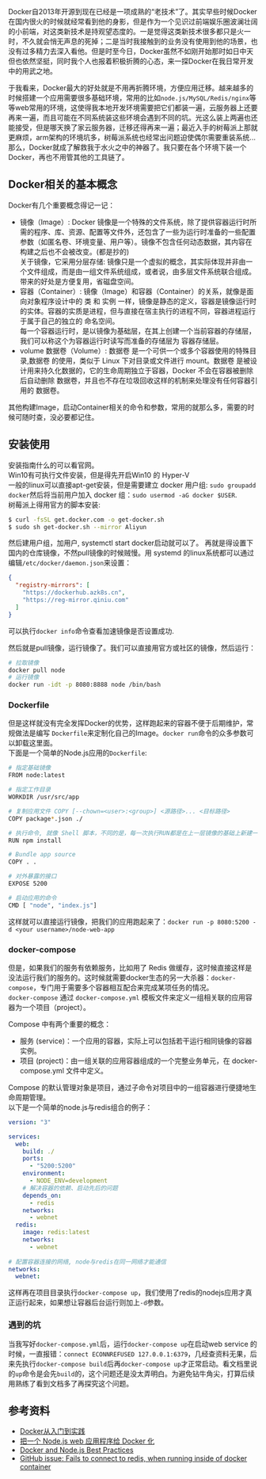 
Docker自2013年开源到现在已经是一项成熟的“老技术”了。其实早些时候Docker在国内很火的时候就经常看到他的身影，但是作为一个见识过前端娱乐圈波澜壮阔的小前端，对这类新技术是持观望态度的。一是觉得这类新技术很多都只是火一时，不久就会悄无声息的死掉；二是当时我接触到的业务没有使用到他的场景，也没有过多精力去深入看他。但是时至今日，Docker虽然不如刚开始那时如日中天但也依然坚挺，同时我个人也报着积极折腾的心态，来一探Docker在我日常开发中的用武之地。  

于我看来，Docker最大的好处就是不用再折腾环境，方便应用迁移。越来越多的时候搭建一个应用需要很多基础环境，常用的比如`node.js/MySQL/Redis/nginx`等等web常用的环境，这使得我本地开发环境需要把它们都装一遍，云服务器上还要再来一遍，而且可能在不同系统装这些环境会遇到不同的坑。光这么装上两遍也还能接受，但是哪天换了家云服务器，迁移还得再来一遍；最近入手的树莓派上那就更麻烦，arm架构的环境坑多，树莓派系统也经常出问题迫使偶尔需要重装系统...那么，Docker就成了解救我于水火之中的神器了。我只要在各个环境下装一个Docker，再也不用管其他的工具链了。

## Docker相关的基本概念
Docker有几个重要概念得记一记：
- 镜像（Image）: Docker 镜像是一个特殊的文件系统，除了提供容器运行时所需的程序、库、资源、配置等文件外，还包含了一些为运行时准备的一些配置参数（如匿名卷、环境变量、用户等）。镜像不包含任何动态数据，其内容在构建之后也不会被改变。(都是抄的)  
关于镜像，它采用分层存储: 镜像只是一个虚拟的概念，其实际体现并非由一个文件组成，而是由一组文件系统组成，或者说，由多层文件系统联合组成。带来的好处是方便复用，省磁盘空间。
- 容器（Container）: 镜像（Image）和容器（Container）的关系，就像是面向对象程序设计中的 类 和 实例 一样，镜像是静态的定义，容器是镜像运行时的实体。容器的实质是进程，但与直接在宿主执行的进程不同，容器进程运行于属于自己的独立的 命名空间。  
每一个容器运行时，是以镜像为基础层，在其上创建一个当前容器的存储层，我们可以称这个为容器运行时读写而准备的存储层为 容器存储层。
- volume 数据卷（Volume）: 数据卷 是一个可供一个或多个容器使用的特殊目录,数据卷 的使用，类似于 Linux 下对目录或文件进行 mount。数据卷 是被设计用来持久化数据的，它的生命周期独立于容器，Docker 不会在容器被删除后自动删除 数据卷，并且也不存在垃圾回收这样的机制来处理没有任何容器引用的 数据卷。

其他构建Image，启动Container相关的命令和参数，常用的就那么多，需要的时候可随时查，没必要都记住。

## 安装使用
安装指南什么的可以看官网。  
Win10有可执行文件安装，但是得先开启Win10 的 Hyper-V  
一般的linux可以直接apt-get安装，但是需要建立 docker 用户组: `sudo groupadd docker`然后将当前用户加入 docker 组：`sudo usermod -aG docker $USER`.  
树莓派上得用官方的脚本安装: 
```bash
$ curl -fsSL get.docker.com -o get-docker.sh
$ sudo sh get-docker.sh --mirror Aliyun
```
然后建用户组，加用户, systemctl start docker启动就可以了。
再就是得设置下国内的仓库镜像，不然pull镜像的时候贼慢。用 systemd 的linux系统都可以通过编辑`/etc/docker/daemon.json`来设置：
```json
{
  "registry-mirrors": [
    "https://dockerhub.azk8s.cn",
    "https://reg-mirror.qiniu.com"
  ]
}
```
可以执行`docker info`命令查看加速镜像是否设置成功.

然后就是pull镜像，运行镜像了。我们可以直接用官方或社区的镜像，然后运行：
```bash
# 拉取镜像
docker pull node
# 运行镜像
docker run -idt -p 8080:8888 node /bin/bash
```

### Dockerfile
但是这样就没有完全发挥Docker的优势，这样跑起来的容器不便于后期维护，常规做法是编写 `Dockerfile`来定制化自己的Image。`docker run`命令的众多参数可以卸载这里面。  
下面是一个简单的Node.js应用的`Dockerfile`:
```bash
# 指定基础镜像
FROM node:latest

# 指定工作目录
WORKDIR /usr/src/app

# 复制应用文件 COPY [--chown=<user>:<group>] <源路径>... <目标路径>
COPY package*.json ./

# 执行命令, 就像 Shell 脚本，不同的是，每一次执行RUN都是在上一层镜像的基础上新建一层
RUN npm install

# Bundle app source
COPY . .

# 对外暴露的接口
EXPOSE 5200

# 启动应用的命令
CMD [ "node", "index.js"]
```
这样就可以直接运行镜像，把我们的应用跑起来了：`docker run -p 8080:5200 -d <your username>/node-web-app`  

### docker-compose
但是，如果我们的服务有依赖服务，比如用了 Redis 做缓存，这时候直接这样是没法运行我们的服务的。这时候就需要docker生态的另一大杀器：`docker-compose`，专门用于需要多个容器相互配合来完成某项任务的情况。  
`docker-compose` 通过 `docker-compose.yml` 模板文件来定义一组相关联的应用容器为一个项目（project）。  

Compose 中有两个重要的概念：

- 服务 (service)：一个应用的容器，实际上可以包括若干运行相同镜像的容器实例。
- 项目 (project)：由一组关联的应用容器组成的一个完整业务单元，在 docker-compose.yml 文件中定义。

Compose 的默认管理对象是项目，通过子命令对项目中的一组容器进行便捷地生命周期管理。  
以下是一个简单的node.js与redis组合的例子：
```yaml
version: "3"

services:
  web:
    build: ./
    ports:
      - "5200:5200"
    environment:
      - NODE_ENV=development
    # 解决容器的依赖、启动先后的问题
    depends_on:
      - redis
    networks: 
      - webnet
  redis:
    image: redis:latest
    networks: 
      - webnet
  
# 配置容器连接的网络, node与redis在同一网络才能通信
networks: 
  webnet:
```
这样再在项目目录执行`docker-compose up`，我们使用了redis的nodejs应用才真正运行起来，如果想让容器后台运行则加上`-d`参数。  

### 遇到的坑
当我写好`docker-compose.yml`后，运行`docker-compose up`在启动web service 的时候，一直报错：`connect ECONNREFUSED 127.0.0.1:6379`，几经查资料无果，后来先执行`docker-compose build`后再`docker-compose up`才正常启动。看文档里说的`up`命令是会先`build`的，这个问题还是没太弄明白。为避免钻牛角尖，打算后续用熟练了看到文档多了再探究这个问题。


## 参考资料
- [Docker从入门到实践](https://yeasy.gitbooks.io/docker_practice/content/compose/commands.htm)
- [把一个 Node.js web 应用程序给 Docker 化](https://nodejs.org/zh-cn/docs/guides/nodejs-docker-webapp/)
- [Docker and Node.js Best Practices](https://github.com/nodejs/docker-node/blob/master/docs/BestPractices.md)
- [GitHub issue: Fails to connect to redis, when running inside of docker container](https://github.com/luin/ioredis/issues/763)